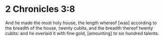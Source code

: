# 2 Chronicles 3:8

And he made the most holy house, the length whereof [was] according to the breadth of the house, twenty cubits, and the breadth thereof twenty cubits: and he overlaid it with fine gold, [amounting] to six hundred talents.